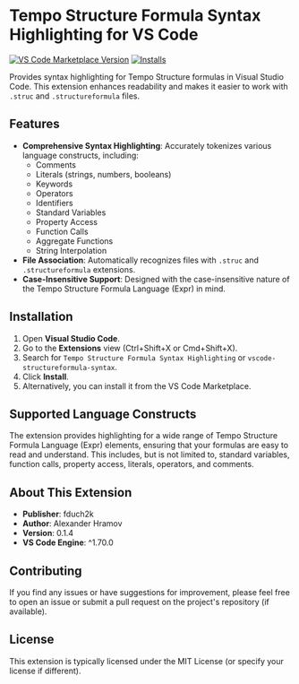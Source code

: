 # Tempo Structure Formula Syntax Highlighting for VS Code

[![VS Code Marketplace Version](https://img.shields.io/vscode-marketplace/v/fduch2k.vscode-structureformula-syntax.svg?style=flat-square&label=VS%20Marketplace)](https://marketplace.visualstudio.com/items?itemName=fduch2k.vscode-structureformula-syntax)
[![Installs](https://img.shields.io/vscode-marketplace/i/fduch2k.vscode-structureformula-syntax.svg?style=flat-square)](https://marketplace.visualstudio.com/items?itemName=fduch2k.vscode-structureformula-syntax)

Provides syntax highlighting for Tempo Structure formulas in Visual Studio Code. This extension enhances readability and makes it easier to work with `.struc` and `.structureformula` files.

## Features

* **Comprehensive Syntax Highlighting**: Accurately tokenizes various language constructs, including:
  * Comments
  * Literals (strings, numbers, booleans)
  * Keywords
  * Operators
  * Identifiers
  * Standard Variables
  * Property Access
  * Function Calls
  * Aggregate Functions
  * String Interpolation
* **File Association**: Automatically recognizes files with `.struc` and `.structureformula` extensions.
* **Case-Insensitive Support**: Designed with the case-insensitive nature of the Tempo Structure Formula Language (Expr) in mind.

## Installation

1. Open **Visual Studio Code**.
2. Go to the **Extensions** view (Ctrl+Shift+X or Cmd+Shift+X).
3. Search for `Tempo Structure Formula Syntax Highlighting` or `vscode-structureformula-syntax`.
4. Click **Install**.
5. Alternatively, you can install it from the VS Code Marketplace.

## Supported Language Constructs

The extension provides highlighting for a wide range of Tempo Structure Formula Language (Expr) elements, ensuring that your formulas are easy to read and understand. This includes, but is not limited to, standard variables, function calls, property access, literals, operators, and comments.

## About This Extension

* **Publisher**: fduch2k
* **Author**: Alexander Hramov
* **Version**: 0.1.4
* **VS Code Engine**: ^1.70.0

## Contributing

If you find any issues or have suggestions for improvement, please feel free to open an issue or submit a pull request on the project's repository (if available).

## License

This extension is typically licensed under the MIT License (or specify your license if different).
